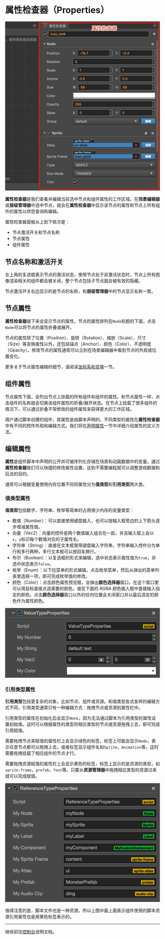 # 属性检查器（Properties）

![scene-panel](../index/inspector.jpg)

**属性检查器**是我们查看并编辑当前选中节点和组件属性的工作区域。在**场景编辑器**或**层级管理器**中选中节点，就会在**属性检查器**中显示该节点的属性和节点上所有组件的属性以供您查询和编辑。

属性检查器面板从上到下依次是：

- 节点激活开关和节点名称
- 节点属性
- 组件属性

## 节点名称和激活开关

左上角的复选框表示节点的激活状态，使用节点处于非激活状态时，节点上所有图像渲染相关的组件都会被关闭，整个节点包括子节点就会被有效的隐藏。

节点激活开关右边显示的是节点的名称，和**层级管理器**中的节点显示名称一致。

## 节点属性

**属性检查器**接下来会显示节点的属性，节点的属性排列在`Node`标题的下面，点击`Node`可以将节点的属性折叠或展开。

节点的属性除了位置（Position）、旋转（Rotation）、缩放（Scale）、尺寸（Size）等变换属性以外，还包括锚点（Anchor）、颜色（Color）、不透明度（Opacity）。修改节点的属性通常可以立刻在场景编辑器中看到节点的外观或位置变化。

更多关于节点属性编辑的细节，请阅读[坐标系和变换](../../../content-workflow/transform.md)一节。

## 组件属性

节点属性下面，会列出节点上挂载的所有组件和组件的属性。和节点属性一样，点击组件的名称就会切换该组件属性的折叠/展开状态。在节点上挂载了很多组件的情况下，可以通过折叠不常修改的组件属性来获得更大的工作区域。

用户通过脚本创建的组件，其属性是由脚本声明的。不同类型的属性在**属性检查器**中有不同的控件外观和编辑方式。我们将在[声明属性](../../../scripting/class.md#properties)一节中详细介绍属性的定义方法。

## 编辑属性

**属性**是组件脚本中声明的公开并可被序列化存储在场景和动画数据中的变量。通过**属性检查器**我们可以快捷的修改属性设置，达到不需要编程就可以调整游戏数据和玩法的目的。

通常可以根据变量使用内存位置不同将属性分为**值类型**和**引用类型**两大类。

### 值类型属性

**值类型**包括数字、字符串、枚举等简单的占用很少内存的变量类型：

- 数值（Number）：可以直接使用键盘输入，也可以按输入框旁边的上下箭头逐步增减属性值。
- 向量（Vec2）：向量的控件是两个数值输入组合在一起，并且输入框上会以`x`，`y`标识每个数值对应的子属性名。
- 字符串（String）：直接在文本框里用键盘输入字符串，字符串输入控件分为单行和多行两种，多行文本框可以按回车换行。
- 布尔（Boolean）：以复选框的形式来编辑，选中状态表示属性值为`true`，非选中状态表示`false`。
- 枚举（Enum）：以下拉菜单的形式编辑，点击枚举菜单，然后从弹出的菜单列表里选择一项，即可完成枚举值的修改。
- 颜色（Color）：点击颜色属性预览框，会弹出**颜色选择器**窗口，在这个窗口里可以用鼠标直接点选需要的颜色，或在下面的 RGBA 颜色输入框中直接输入指定的颜色。点击**颜色选择器**窗口以外的任何位置会关闭窗口并以最后选定的颜色作为属性颜色。

![value types](inspector/value_type.png)

### 引用类型属性

**引用类型**包括更复杂的对象，比如节点、组件或资源。和值类型各式各样的编辑方式不同，引用类型通常只有一种编辑方式：拖拽节点或资源到属性栏中。

引用类型的属性在初始化后会显示`None`，因为无法通过脚本为引用类型的属性设置初始值。这时可以根据属性的类型将相应类型的节点或资源拖拽上去，即可完成引用赋值。

需要拖拽节点来赋值的属性栏上会显示绿色的标签，标签上可能会显示`Node`，表示任意节点都可以拖拽上去，或者标签显示组件名如`Sprite`，`Animation`等，这时需要拖拽挂载了相应组件的节点才行。

需要拖拽资源赋值的属性栏上会显示黄色的标签，标签上显示的是资源的类型，如`sprite-frame`，`prefab`，`font`等。只要从**资源管理器**中拖拽相应类型的资源过来就可以完成赋值。

![reference types](inspector/reference_type.png)

值得注意的是，脚本文件也是一种资源，所以上图中最上面表示组件使用的脚本资源引用属性也是用黄色标签表示的。

---

继续前往[控制台](console.md)说明文档。
